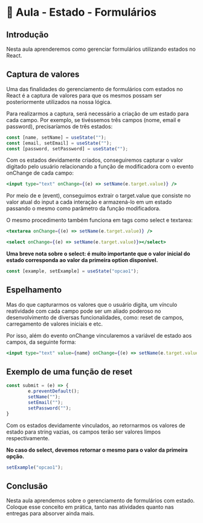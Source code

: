 # 📘 Aula - Estado - Formulários

## Introdução

Nesta aula aprenderemos como gerenciar formulários utilizando estados no React.

## Captura de valores

Uma das finalidades do gerenciamento de formulários com estados no React é a captura de valores para que os mesmos possam ser posteriormente utilizados na nossa lógica.

Para realizarmos a captura, será necessário a criação de um estado para cada campo. Por exemplo, se tivéssemos três campos (nome, email e password), precisaríamos de três estados:

```jsx
const [name, setName] = useState("");
const [email, setEmail] = useState("");
const [password, setPassword] = useState("");
```

Com os estados devidamente criados, conseguiremos capturar o valor digitado pelo usuário relacionando a função de modificadora com o evento onChange de cada campo:

```jsx
<input type="text" onChange={(e) => setName(e.target.value)} />
```

Por meio de e (event), conseguimos extrair o target.value que consiste no valor atual do input a cada interação e armazená-lo em um estado passando o mesmo como parâmetro da função modificadora.

O mesmo procedimento também funciona em tags como select e textarea:

```jsx
<textarea onChange={(e) => setName(e.target.value)} />

<select onChange={(e) => setName(e.target.value)}></select>
```

__Uma breve nota sobre o select: é muito importante que o valor inicial do estado corresponda ao valor da primeira option disponível.__

```jsx
const [example, setExample] = useState("opcao1");
```

## Espelhamento

Mas do que capturarmos os valores que o usuário digita, um vínculo reatividade com cada campo pode ser um aliado poderoso no desenvolvimento de diversas funcionalidades, como: reset de campos, carregamento de valores iniciais e etc.

Por isso, além do evento onChange vincularemos a variável de estado aos campos, da seguinte forma:

```jsx
<input type="text" value={name} onChange={(e) => setName(e.target.value)} />
```

## Exemplo de uma função de reset

```jsx
const submit = (e) => {
        e.preventDefault();
        setName("");
        setEmail("");
        setPassword("");
}
```

Com os estados devidamente vinculados, ao retornarmos os valores de estado para string vazias, os campos terão ser valores limpos respectivamente.

__No caso do select, devemos retornar o mesmo para o valor da primeira opção.__

```jsx
setExample("opcao1");
```

## Conclusão

Nesta aula aprendemos sobre o gerenciamento de formulários com estado. Coloque esse conceito em prática, tanto nas atividades quanto nas entregas para absorver ainda mais.

